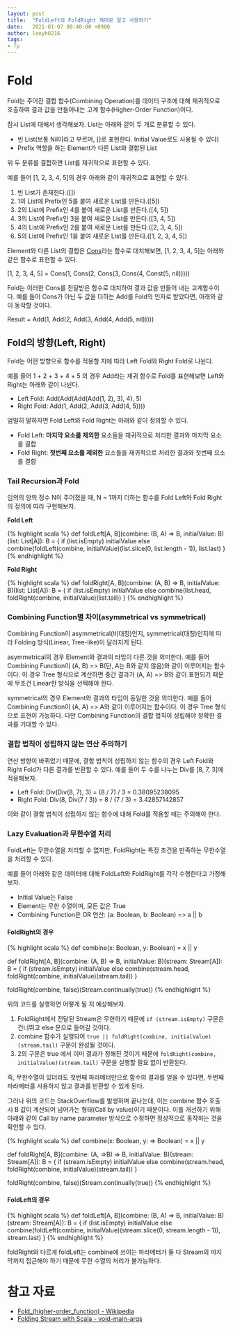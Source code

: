 ```yaml
---
layout: post
title:  "FoldLeft와 FoldRight 제대로 알고 사용하기"
date:   2021-01-07 00:40:00 +0900
author: leeyh0216
tags:
- fp
---
```


# Fold

Fold는 주어진 결합 함수(Combining Operation)를 데이터 구조에 대해 재귀적으로 호출하여 결과 값을 만들어내는 고계 함수(Higher-Order Function)이다.

잠시 List에 대해서 생각해보자. List는 아래와 같이 두 개로 분류할 수 있다.

* 빈 List(보통 Nil이라고 부르며, []로 표현한다. Initial Value로도 사용될 수 있다)
* Prefix 역할을 하는 Element가 다른 List와 결합된 List

위 두 분류를 결합하면 List를 재귀적으로 표현할 수 있다.

예를 들어 \[1, 2, 3, 4, 5\]의 경우 아래와 같이 재귀적으로 표현할 수 있다.

1. 빈 List가 존재한다.(\[\])
2. 1의 List에 Prefix인 5를 붙여 새로운 List를 만든다.(\[5\])
3. 2의 List에 Prefix인 4를 붙여 새로운 List를 만든다.(\[4, 5\])
4. 3의 List에 Prefix인 3을 붙여 새로운 List를 만든다.(\[3, 4, 5\])
5. 4의 List에 Prefix인 2를 붙여 새로운 List를 만든다.(\[2, 3, 4, 5\])
6. 5의 List에 Prefix인 1을 붙여 새로운 List를 만든다.(\[1, 2, 3, 4, 5\])

Element와 다른 List의 결합은 [Cons](https://en.wikipedia.org/wiki/Cons)라는 함수로 대치해보면, \[1, 2, 3, 4, 5\]는 아래와 같은 함수로 표현할 수 있다.

\[1, 2, 3, 4, 5\] = Cons(1, Cons(2, Cons(3, Cons(4, Const(5, nil)))))

Fold는 이러한 Cons를 전달받은 함수로 대치하여 결과 값을 만들어 내는 고계함수이다. 예를 들어 Cons가 아닌 두 값을 더하는 Add를 Fold의 인자로 받았다면, 아래와 같이 동작할 것이다.

Result = Add(1, Add(2, Add(3, Add(4, Add(5, nil)))))

## Fold의 방향(Left, Right)

Fold는 어떤 방향으로 함수를 적용할 지에 따라 Left Fold와 Right Fold로 나뉜다.

예를 들어 1 + 2 + 3 + 4 + 5 의 경우 Add라는 재귀 함수로 Fold를 표현해보면 Left와 Right는 아래와 같이 나뉜다.

* Left Fold: Add(Add(Add(Add(1, 2), 3), 4), 5)
* Right Fold: Add(1, Add(2, Add(3, Add(4, 5))))

엄밀히 말하자면 Fold Left와 Fold Right는 아래와 같이 정의할 수 있다.

* Fold Left: **마지막 요소를 제외한** 요소들을 재귀적으로 처리한 결과와 마지막 요소를 결합
* Fold Right: **첫번째 요소를 제외한** 요소들을 재귀적으로 처리한 결과와 첫번째 요소를 결합

### Tail Recursion과 Fold

임의의 양의 정수 N이 주어졌을 때, N ~ 1까지 더하는 함수를 Fold Left와 Fold Right의 정의에 따라 구현해보자.

**Fold Left**

{% highlight scala %}
def foldLeft[A, B](combine: (B, A) => B, initialValue: B)(list: List[A]): B = {
    if (list.isEmpty)
      initialValue
    else
      combine(foldLeft(combine, initialValue)(list.slice(0, list.length - 1)), list.last)
  }
{% endhighlight %}

**Fold Right**

{% highlight scala %}
def foldRight[A, B](combine: (A, B) => B, initialValue: B)(list: List[A]): B = {
    if (list.isEmpty)
        initialValue
    else
        combine(list.head, foldRight(combine, initialValue)(list.tail))
}
{% endhighlight %}

### Combining Function별 차이(asymmetrical vs symmetrical)

Combining Function이 asymmetrical(비대칭)인지, symmetrical(대칭)인지에 따라 Folding 방식(Linear, Tree-like)이 달라지게 된다.

asymmetrical의 경우 Element와 결과의 타입이 다른 것을 의미한다. 예를 들어 Combining Function이 (A, B) => B(단, A는 B와 같지 않음)와 같이 이루어지는 함수이다. 이 경우 Tree 형식으로 계산하면 중간 결과가 (A, A) => B와 같이 표현되기 때문에 무조건 Linear한 방식을 선택해야 한다.

symmetrical의 경우 Element와 결과의 타입이 동일한 것을 의미한다. 예를 들어 Combining Function이 (A, A) => A와 같이 이루어지는 함수이다. 이 경우 Tree 형식으로 표현이 가능하다. 다만 Combining Function의 결합 법칙이 성립해야 정확한 결과를 기대할 수 있다. 

### 결합 법칙이 성립하지 않는 연산 주의하기

연산 방향이 바뀌었기 때문에, 결합 법칙이 성립하지 않는 함수의 경우 Left Fold와 Right Fold가 다른 결과를 반환할 수 있다. 예를 들어 두 수를 나누는 Div를 \[8, 7, 3\]에 적용해보자.

* Left Fold: Div(Div(8, 7), 3) = (8 / 7) / 3 = 0.38095238095
* Right Fold: Div(8, Div(7 / 3)) = 8 / (7 / 3) = 3.42857142857

이와 같이 결합 법칙이 성립하지 않는 함수에 대해 Fold를 적용할 때는 주의해야 한다.

### Lazy Evaluation과 무한수열 처리

FoldLeft는 무한수열을 처리할 수 없지만, FoldRight는 특정 조건을 만족하는 무한수열을 처리할 수 있다.

예를 들어 아래와 같은 데이터에 대해 FoldLeft와 FoldRight를 각각 수행한다고 가정해보자.

* Initial Value는 False
* Element는 무한 수열이며, 모든 값은 True
* Combining Function은 OR 연산: (a: Boolean, b: Boolean) => a || b

#### FoldRight의 경우

{% highlight scala %}
def combine(x: Boolean, y: Boolean) = x || y

def foldRight[A, B](combine: (A, B) => B, initialValue: B)(stream: Stream[A]): B = {
    if (stream.isEmpty)
        initialValue
    else
        combine(stream.head, foldRight(combine, initialValue)(stream.tail))
}

foldRight(combine, false)(Stream.continually(true))
{% endhighlight %}

위의 코드를 실행하면 어떻게 될 지 예상해보자.

1. FoldRight에서 전달된 Stream은 무한하기 때문에 `if (stream.isEmpty)` 구문은 건너뛰고 else 문으로 들어갈 것이다.
2. combine 함수가 실행되어 `true || foldRight(combine, initialValue)(stream.tail)` 구문이 완성될 것이다.
3. 2의 구문은 true 에서 이미 결과가 정해진 것이기 때문에 `foldRight(combine, initialValue)(stream.tail)` 구문을 실행할 필요 없이 반환된다.

즉, 무한수열이 있더라도 첫번째 파라메터만으로 함수의 결과를 얻을 수 있다면, 두번째 파라메터를 사용하지 않고 결과를 반환할 수 있게 된다.

그러나 위의 코드는 StackOverflow를 발생하며 끝나는데, 이는 combine 함수 호출 시 B 값이 계산되어 넘어가는 형태(Call by value)이기 때문이다. 이를 개선하기 위해 아래와 같이 Call by name parameter 방식으로 수정하면 정상적으로 동작하는 것을 확인할 수 있다.

{% highlight scala %}
def combine(x: Boolean, y: => Boolean) = x || y

def foldRight[A, B](combine: (A, =>B) => B, initialValue: B)(stream: Stream[A]): B = {
    if (stream.isEmpty)
        initialValue
    else
        combine(stream.head, foldRight(combine, initialValue)(stream.tail))
}

foldRight(combine, false)(Stream.continually(true))
{% endhighlight %}

#### FoldLeft의 경우

{% highlight scala %}
def foldLeft[A, B](combine: (B, A) => B, initialValue: B)(stream: Stream[A]): B = {
    if (list.isEmpty)
      initialValue
    else
      combine(foldLeft(combine, initialValue)(stream.slice(0, stream.length - 1)), stream.last)
  }
{% endhighlight %}

foldRight와 다르게 foldLeft는 combine에 쓰이는 파라메터가 둘 다 Stream의 마지막까지 접근해야 하기 때문에 무한 수열의 처리가 불가능하다.

# 참고 자료

* [Fold_(higher-order_function) - Wikipedia](https://en.wikipedia.org/wiki/Fold_(higher-order_function))
* [Folding Stream with Scala - void-main-args](http://voidmainargs.blogspot.com/2011/08/folding-stream-with-scala.html)